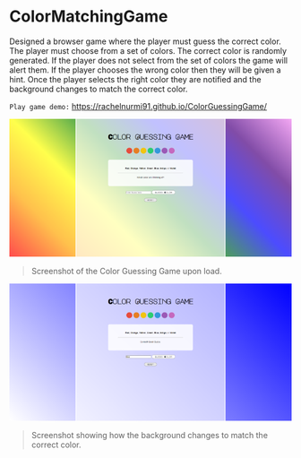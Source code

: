 # ColorMatchingGame

Designed a browser game where the player must guess the correct color. The player must choose from a set of colors. The correct color is randomly generated. If the player does not select from the set of colors the game will alert them. If the player chooses the wrong color then they will be given a hint. Once the player selects the right color they are notified and the background changes to match the correct color.

`Play game demo:` https://rachelnurmi91.github.io/ColorGuessingGame/

![Screenshot of Color Guessing Game](/images/Screen-ColorGuessing.png)
> Screenshot of the Color Guessing Game upon load.
> 
![Screenshot of correct answer](/images/Screen-ColorGuessing-Correct.png)
> Screenshot showing how the background changes to match the correct color.
